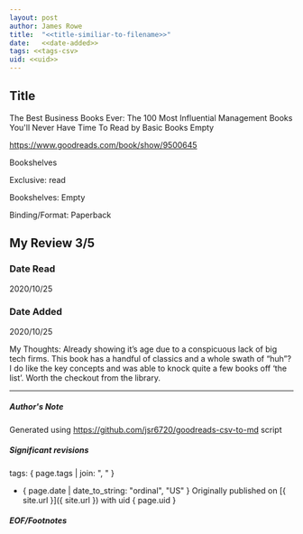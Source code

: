 ```yaml
---
layout: post
author: James Rowe
title:  "<<title-similiar-to-filename>>"
date:   <<date-added>>
tags: <<tags-csv>
uid: <<uid>>
---
```


<!-- highly dependent on how you personally use jekyll templates, and how you want this to show up -->

## Title

The Best Business Books Ever: The 100 Most Influential Management Books You'll Never Have Time To Read by Basic Books
Empty 

https://www.goodreads.com/book/show/9500645

Bookshelves

Exclusive: read

Bookshelves: Empty

Binding/Format: Paperback

## My Review 3/5

### Date Read
2020/10/25

### Date Added
2020/10/25

My Thoughts: Already showing it’s age due to a conspicuous lack of big tech firms. This book has a handful of classics and a whole swath of “huh”? I do like the key concepts and was able to knock quite a few books off ‘the list’. Worth the checkout from the library. 

---

##### Author's Note

Generated using https://github.com/jsr6720/goodreads-csv-to-md script

##### Significant revisions

tags: { page.tags | join: ", " } <!-- todo move this somewhere -->

- { page.date | date_to_string: "ordinal", "US" } Originally published on [{ site.url }]({ site.url }) with uid { page.uid }

##### EOF/Footnotes
